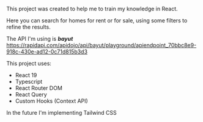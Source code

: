 This project was created to help me to train my knowledge in React.

Here you can search for homes for rent or for sale, using some filters to refine the results.

The API I'm using is ***bayut*** 
https://rapidapi.com/apidojo/api/bayut/playground/apiendpoint_70bbc8e9-918c-430e-ad12-0c71d815b3d3

This project uses:
- React 19
- Typescript
- React Router DOM
- React Query
- Custom Hooks (Context API)

In the future I'm implementing Tailwind CSS